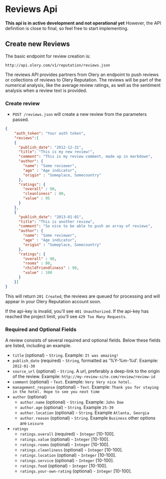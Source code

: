 Reviews Api
===========

**This api is in active development and not operational yet** However, the API definition is close to final, so feel free to start implementing.

Create new Reviews
------------------

The basic endpoint for review creation is:

```
http://api.olery.com/v1/reputation/reviews.json
```

The reviews API provides partners from Olery an endpoint to push reviews or collections of reviews
to Olery Reputation. The reviews will be part of the numerical analysis, like the average review
ratings, as well as the sentiment analysis when a review text is provided.

### Create review

* `POST /reviews.json` will create a new review from the parameters passed.

````json
{
    "auth_token": "Your auth token",
    "reviews":[
    {
      "publish_date": "2012-12-31",
      "title": "This is my new review!",
      "comment": "This is my review comment, made up in markdown",
      "author": {
        "name": "Some reviewer",
        "age" : "Age indicator",
        "origin" : "Someplace, Somecountry"
      },
      "ratings": {
        "overall" : 90,
        "cleanliness" : 80,
        "value" : 95
      }
    },
    {
      "publish_date": "2013-01-01",
      "title": "This is another review",
      "comment": "So nice to be able to push an array of reviews",
      "author": {
        "name": "Some reviewer",
        "age" : "Age indicator",
        "origin" : "Someplace, Somecountry"
      },
      "ratings": {
        "overall" : 90,
        "rooms" : 80,
        "childfriendliness" : 90,
        "value" : 100
      }
    }]
}
````

This will return `201 Created`, the reviews are queued for processing and will appear in your Olery Reputation account soon.

If the api-key is invalid, you'll see `401 Unauthorized`.
If the api-key has reached the project limit, you'll see `429 Too Many Requests`.

### Required and Optional Fields

A review consists of several required and optional fields. Below these fields are listed, including an example.

* `title` (optional) - `String`. Example: `It was amazing!`
* `publish_date` (required) - `String`, formatted as '%Y-%m-%d'. Example: `2012-01-30`
* `source_url` (optional) - `String`. A url, preferably a deep-link to the origin of the review. Example: `http://my-review-site.com/review/review-id`
* `comment` (optional) - `Text`. Example: `Very Very nice hotel.`
* `management_response` (optional) - `Text`. Example: `Thank you for staying in the hotel. Hope to see you next time`
* `author` (optional)
    - `author.name` (optional) - `String`. Example: `John Doe`
    - `author.age` (optional) - `String`. Example `25-39`
    - `author.location` (optional) - `String`. Example `Atlanta, Georgia`
    - `author.reason` (optional) - `String`. Example `Business` other options are `Leisure`
* `ratings`
    - `ratings.overall` (required) - `Integer` [10-100].
    - `ratings.value` (optional) - `Integer` [10-100].
    - `ratings.rooms` (optional) - `Integer` [10-100].
    - `ratings.cleanliness` (optional) - `Integer` [10-100].
    - `ratings.location` (optional) - `Integer` [10-100].
    - `ratings.service` (optional) - `Integer` [10-100].
    - `ratings.food` (optional) - `Integer` [10-100].
    - `ratings.your-own-rating` (optional) - `Integer` [10-100].

